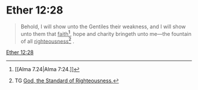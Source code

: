 # Ether 12:28

> Behold, I will show unto the Gentiles their weakness, and I will show unto them that <u>faith</u>[^a], hope and charity bringeth unto me—the fountain of all <u>righteousness</u>[^b] .

[Ether 12:28](https://www.churchofjesuschrist.org/study/scriptures/bofm/ether/12?lang=eng&id=p28#p28)


[^a]: [[Alma 7.24|Alma 7:24.]]
[^b]: TG [God, the Standard of Righteousness.](https://www.churchofjesuschrist.org/study/scriptures/tg/god-the-standard-of-righteousness?lang=eng)
